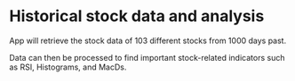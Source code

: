 # Historical stock data and analysis

App will retrieve the stock data of 103 different stocks from 1000 days past. 

Data can then be processed to find important stock-related indicators such as RSI, Histograms, and MacDs.
